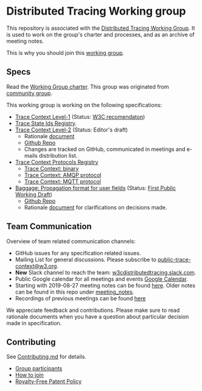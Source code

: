 # Distributed Tracing Working group

This repository is associated with the [Distributed Tracing Working
Group](https://www.w3.org/2018/distributed-tracing/). It is used to work on
the group's charter and processes, and as an archive of meeting notes.

This is why you should join this [working group](WELCOME.md).

## Specs

Read the [Working Group charter](https://www.w3.org/2020/08/distributed-tracing-wg-charter.html). This group was originated from [community group](https://www.w3.org/community/trace-context/).

This working group is working on the following specifications:

- [Trace Context Level-1](https://www.w3.org/TR/trace-context-1/)
  (Status: [W3C recomendaton](https://www.w3.org/2017/Process-20170301/#rec-publication))
- [Trace State Ids Registry](https://github.com/w3c/trace-state-ids-registry).
- [Trace Context Level-2](https://www.w3.org/TR/trace-context-1/)
  (Status: Editor's draft)
  - Rationale [document](https://github.com/w3c/trace-context/blob/master/http_header_format_rationale.md)
  - [Github Repo](https://github.com/w3c/trace-context)
  - Changes are tracked on GitHub, communicated in meetings and e-mails
    distribution list.
- [Trace Context Protocols Registry](https://w3c.github.io/trace-context-protocols-registry/)
  - [Trace Context: binary](https://w3c.github.io/trace-context-binary/)
  - [Trace Context: AMQP protocol](https://w3c.github.io/trace-context-amqp/)
  - [Trace Context: MQTT protocol](https://w3c.github.io/trace-context-mqtt/)
- [Baggage: Propagation format for user fields](https://www.w3.org/TR/baggage/)
  (Status: [First Public Working Draft](https://www.w3.org/2017/Process-20170301/#first-wd))
  - [Github Repo](https://github.com/w3c/baggage)
  - Rationale
[document](https://github.com/w3c/baggage/blob/master/baggage/HTTP_HEADER_FORMAT_RATIONALE.md) for
clarifications on decisions made.

## Team Communication

Overview of team related communication channels:

- GitHub issues for any specification related issues.
- Mailing List for general discussions. Please subscribe to
  [public-trace-context@w3.org](http://lists.w3.org/Archives/Public/public-trace-context/).
- **New** Slack channel to reach the team:
  [w3cdistributedtracing.slack.com](https://w3cdistributedtracing.slack.com).
- Public Google calendar for all meetings and events [Google
  Calendar](https://calendar.google.com/calendar/embed?src=dynatrace.com_5a09qhua6fh7jb23h7vdjg6veg%40group.calendar.google.com).
- Starting with 2019-08-27 meeting notes can be found [here](https://docs.google.com/document/d/12AAIbnkt_AH1YjZwUwxirX_7WA7aWOSXpDweCgfqIiQ/edit?usp=sharing). Older notes can be found in this repo under [meeting_notes](./meeting_notes).
- Recordings of previous meetings can be found [here](https://drive.google.com/drive/folders/1MQ-XnXVGjux2KH7FPp7mFGRDZHCx_HMH?usp=sharing)

We appreciate feedback and contributions. Please make sure to read rationale documents when you have a question about particular
decision made in specification.

## Contributing

See [Contributing.md](CONTRIBUTING.md) for details.

- [Group participants](https://www.w3.org/2000/09/dbwg/details?group=108594&order=org&public=1)
- [How to join](https://www.w3.org/2004/01/pp-impl/108594/join)
- [Royalty-Free Patent Policy](https://www.w3.org/2004/01/pp-impl/108594/status)
